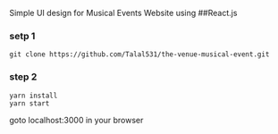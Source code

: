 Simple UI design for Musical Events Website using ##React.js

### setp 1
```
git clone https://github.com/Talal531/the-venue-musical-event.git
```

### step 2
```
yarn install
yarn start
```

goto localhost:3000 in your browser
